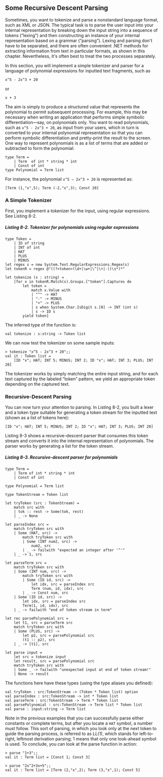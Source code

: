 ## Some Recursive Descent Parsing

Sometimes, you want to tokenize and parse a nonstandard language format, such as XML or JSON. The typical task is to parse the user input into your internal representation by breaking down the input string into a sequence of tokens (“lexing”) and then constructing an instance of your internal representation based on a grammar (“parsing”). Lexing and parsing don't have to be separated, and there are often convenient .NET methods for extracting information from text in particular formats, as shown in this chapter. Nevertheless, it's often best to treat the two processes separately.

In this section, you will implement a simple tokenizer and parser for a language of polynomial expressions for inputted text fragments, such as

```
x^5 - 2x^3 + 20
```

or

```
x + 3
```

The aim is simply to produce a structured value that represents the polynomial to permit subsequent processing. For example, this may be necessary when writing an application that performs simple symbolic differentiation—say, on polynomials only. You want to read polynomials, such as `x^5 - 2x^3 + 20`, as input from your users, which in turn is converted to your internal polynomial representation so that you can perform symbolic differentiation and pretty-print the result to the screen. One way to represent polynomials is as a list of terms that are added or subtracted to form the polynomial:

```F#
type Term =
    | Term  of int * string * int
    | Const of int
type Polynomial = Term list
```

For instance, the polynomial `x^5 – 2x^3 + 20` is represented as:

```F#
[Term (1,"x",5); Term (-2,"x",3); Const 20]
```

### A Simple Tokenizer

First, you implement a tokenizer for the input, using regular expressions. See Listing 8-2.

##### Listing 8-2. Tokenizer for polynomials using regular expressions

```F#
type Token =
    | ID of string
    | INT of int
    | HAT
    | PLUS
    | MINUS
let regex s = new System.Text.RegularExpressions.Regex(s)
let tokenR = regex @"((?<token>(\d+|\w+|\^|\+|-))\s*)*"

let tokenize (s : string) =
    [for x in tokenR.Match(s).Groups.["token"].Captures do
        let token =
            match x.Value with
            | "^" -> HAT
            | "-" -> MINUS
            | "+" -> PLUS
            | s when System.Char.IsDigit s.[0] -> INT (int s)
            | s -> ID s
        yield token]
```

The inferred type of the function is:

```F#
val tokenize : s:string -> Token list
```

We can now test the tokenizer on some sample inputs:

```F#
> tokenize "x^5 - 2x^3 + 20";;
val it : Token list =
    [ID "x"; HAT; INT 5; MINUS; INT 2; ID "x"; HAT; INT 3; PLUS; INT 20]
```

The tokenizer works by simply matching the entire input string, and for each text captured by the labeled “token” pattern, we yield an appropriate token depending on the captured text. 

### Recursive-Descent Parsing

You can now turn your attention to parsing. In Listing 8-2, you built a lexer and a token type suitable for generating a token stream for the inputted text (shown as a list of tokens here):

```F#
[ID "x"; HAT; INT 5; MINUS; INT 2; ID "x"; HAT; INT 3; PLUS; INT 20]
```

Listing 8-3 shows a recursive-descent parser that consumes this token stream and converts it into the internal representation of polynomials. The parser works by generating a list for the token stream. 

##### Listing 8-3.  Recursive-descent parser for polynomials

```F#
type Term =
    | Term of int * string * int
    | Const of int

type Polynomial = Term list

type TokenStream = Token list

let tryToken (src : TokenStream) =
    match src with
    | tok :: rest -> Some(tok, rest)
    | _ -> None

let parseIndex src =
    match tryToken src with
    | Some (HAT, src) ->
        match tryToken src with
        | Some (INT num2, src) ->
            num2, src
        | _ -> failwith "expected an integer after '^'"
    | _ -> 1, src

let parseTerm src =
    match tryToken src with
    | Some (INT num, src) ->
        match tryToken src with
        | Some (ID id, src) ->
            let idx, src = parseIndex src
            Term (num, id, idx), src
        | _ -> Const num, src
    | Some (ID id, src) ->
        let idx, src = parseIndex src
        Term(1, id, idx), src
    | _ -> failwith "end of token stream in term"

let rec parsePolynomial src =
    let t1, src = parseTerm src
    match tryToken src with
    | Some (PLUS, src) ->
        let p2, src = parsePolynomial src
        (t1 :: p2), src
    | _ -> [t1], src

let parse input =
    let src = tokenize input
    let result, src = parsePolynomial src
    match tryToken src with
    | Some _ -> failwith "unexpected input at end of token stream!"
    | None -> result
```

The functions here have these types (using the type aliases you defined):

```F#
val tryToken : src:TokenStream -> (Token * Token list) option
val parseIndex : src:TokenStream -> int * Token list
val parseTerm : src:TokenStream -> Term * Token list
val parsePolynomial : src:TokenStream -> Term list * Token list
val parse : input:string -> Term list
```

Note in the previous examples that you can successfully parse either constants or complete terms, but after you locate a `HAT` symbol, a number must follow. This sort of parsing, in which you look only at the next token to guide the parsing process, is referred to as *LL(1)*, which stands for left-to-right, leftmost derivation parsing; 1 means that only one look-ahead symbol is used. To conclude, you can look at the parse function in action:

```F#
> parse "1+3";;
val it : Term list = [Const 1; Const 3]

> parse "2x^2+3x+5";;
val it : Term list = [Term (2,"x",2); Term (3,"x",1); Const 5]
```


